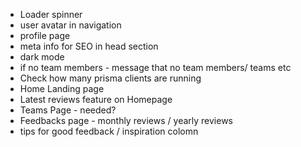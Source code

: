 - Loader spinner
- user avatar in navigation
- profile page
- meta info for SEO in head section
- dark mode
- if no team members - message that no team members/ teams etc
- Check how many prisma clients are running
- Home Landing page
- Latest reviews feature on Homepage
- Teams Page - needed?
- Feedbacks page - monthly reviews / yearly reviews
- tips for good feedback / inspiration colomn
